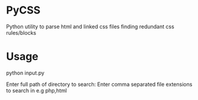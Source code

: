PyCSS
====

Python utility to parse html and linked css files finding redundant css rules/blocks

Usage
=======
python input.py

Enter full path of directory to search:
Enter comma separated file extensions to search in e.g php,html